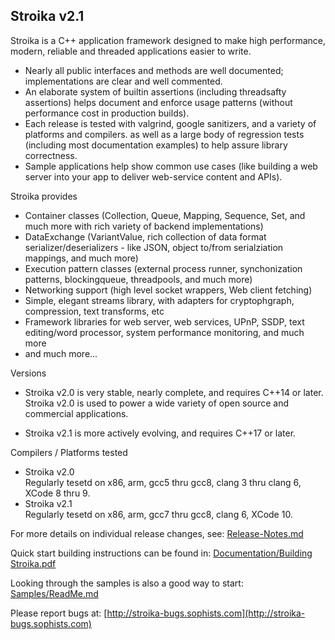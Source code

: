 ﻿Stroika v2.1
----------

Stroika is a C++ application framework designed to make high performance,
modern, reliable and threaded applications easier to write.

  *  Nearly all public interfaces and methods are well documented; implementations are clear and well commented.
  *  An elaborate system of builtin assertions (including threadsafty assertions) helps document and enforce usage patterns (without performance cost in production builds).
  *  Each release is tested with valgrind, google sanitizers, and a variety of platforms and compilers. as well as a large body of regression tests (including most documentation examples) to help assure library correctness.
  *  Sample applications help show common use cases (like building a web server into your app to deliver web-service content and APIs). 
  
Stroika provides
  *  Container classes (Collection, Queue, Mapping, Sequence, Set, and much more with rich variety of backend implementations)
  *  DataExchange (VariantValue, rich collection of data format serializer/deserializers - like JSON, object to/from serialziation mappings, and much more)
  *  Execution pattern classes (external process runner, synchonization patterns, blockingqueue, threadpools, and much more)
  *  Networking support (high level socket wrappers, Web client fetching)
  *  Simple, elegant streams library, with adapters for cryptophgraph, compression, text transforms, etc
  *  Framework libraries for web server, web services, UPnP, SSDP, text editing/word processor, system performance monitoring, and much more
  *  and much more...


Versions
  *  Stroika v2.0 is very stable, nearly complete, and requires C++14 or later. Stroika v2.0 is used to power a wide variety of open source and commercial applications.

  *  Stroika v2.1 is more actively evolving, and requires C++17 or later.

Compilers / Platforms tested
  *  Stroika v2.0
     <br/>Regularly tesetd on x86, arm, gcc5 thru gcc8, clang 3 thru clang 6, XCode 8 thru 9.
  *  Stroika v2.1
     <br/>Regularly tesetd on x86, arm, gcc7 thru gcc8, clang 6, XCode 10.

For more details on individual release changes, see:
	[Release-Notes.md](Release-Notes.md)

Quick start building instructions can be found in:
	[Documentation/Building Stroika.pdf](Documentation/Building%20Stroika.pdf)

Looking through the samples is also a good way to start:
	[Samples/ReadMe.md](Samples/ReadMe.md)

Please report bugs at:
	[http://stroika-bugs.sophists.com](http://stroika-bugs.sophists.com)
